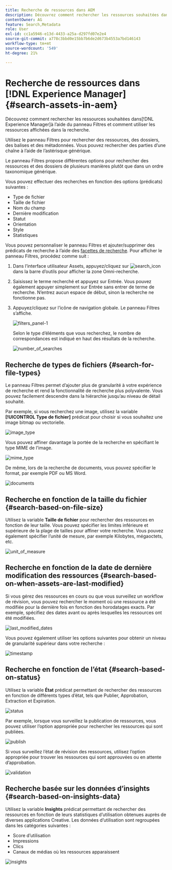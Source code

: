 ```yaml
---
title: Recherche de ressources dans AEM
description: Découvrez comment rechercher les ressources souhaitées dans [!DNL Experience Manager] à l’aide du panneau Filtres et comment utiliser les ressources affichées dans la recherche.
contentOwner: AG
feature: Search,Metadata
role: User
exl-id: cc1a5946-e13d-4433-a25a-d297fd07e2e4
source-git-commit: a778c3bbd0e15bb7b6de2d673b4553a7bd146143
workflow-type: tm+mt
source-wordcount: '549'
ht-degree: 21%

---
```


# Recherche de ressources dans [!DNL Experience Manager] {#search-assets-in-aem}

Découvrez comment rechercher les ressources souhaitées dans[!DNL Experience Manager]à l’aide du panneau Filtres et comment utiliser les ressources affichées dans la recherche.

Utilisez le panneau Filtres pour rechercher des ressources, des dossiers, des balises et des métadonnées. Vous pouvez rechercher des parties d’une chaîne à l’aide de l’astérisque générique.

Le panneau Filtres propose différentes options pour rechercher des ressources et des dossiers de plusieurs manières plutôt que dans un ordre taxonomique générique.

Vous pouvez effectuer des recherches en fonction des options (prédicats) suivantes :

* Type de fichier
* Taille de fichier
* Nom du champ
* Dernière modification
* Statut
* Orientation
* Style
* Statistiques

<!-- TBD keystroke 65 article and port applicable changes here. This content goes. -->

Vous pouvez personnaliser le panneau Filtres et ajouter/supprimer des prédicats de recherche à l’aide des [facettes de recherche](search-facets.md). Pour afficher le panneau Filtres, procédez comme suit :

1. Dans l’interface utilisateur Assets, appuyez/cliquez sur ![search_icon](assets/search_icon.png) dans la barre d’outils pour afficher la zone Omni-recherche.
1. Saisissez le terme recherché et appuyez sur Entrée. Vous pouvez également appuyer simplement sur Entrée sans entrer de terme de recherche. N’entrez aucun espace de début, sinon la recherche ne fonctionne pas.

1. Appuyez/cliquez sur l’icône de navigation globale. Le panneau Filtres s’affiche.

   ![filters_panel-1](assets/filters_panel-1.png)

   Selon le type d’éléments que vous recherchez, le nombre de correspondances est indiqué en haut des résultats de la recherche.

   ![number_of_searches](assets/number_of_searches.png)

## Recherche de types de fichiers {#search-for-file-types}

Le panneau Filtres permet d’ajouter plus de granularité à votre expérience de recherche et rend la fonctionnalité de recherche plus polyvalente. Vous pouvez facilement descendre dans la hiérarchie jusqu’au niveau de détail souhaité.

Par exemple, si vous recherchez une image, utilisez la variable **[!UICONTROL Type de fichier]** prédicat pour choisir si vous souhaitez une image bitmap ou vectorielle.

![image_type](assets/image_type.png)

Vous pouvez affiner davantage la portée de la recherche en spécifiant le type MIME de l’image.

![mime_type](assets/mime_type.png)

De même, lors de la recherche de documents, vous pouvez spécifier le format, par exemple PDF ou MS Word.

![documents](assets/documents.png)

## Recherche en fonction de la taille du fichier {#search-based-on-file-size}

Utilisez la variable **Taille de fichier** pour rechercher des ressources en fonction de leur taille. Vous pouvez spécifier les limites inférieure et supérieure de la plage de tailles pour affiner votre recherche. Vous pouvez également spécifier l’unité de mesure, par exemple Kilobytes, mégaoctets, etc.

![unit_of_measure](assets/unit_of_measure.png)

## Recherche en fonction de la date de dernière modification des ressources {#search-based-on-when-assets-are-last-modified}

Si vous gérez des ressources en cours ou que vous surveillez un workflow de révision, vous pouvez rechercher le moment où une ressource a été modifiée pour la dernière fois en fonction des horodatages exacts. Par exemple, spécifiez des dates avant ou après lesquelles les ressources ont été modifiées.

![last_modified_dates](assets/last_modified_dates.png)

Vous pouvez également utiliser les options suivantes pour obtenir un niveau de granularité supérieur dans votre recherche :

![timestamp](assets/timestamp.png)

## Recherche en fonction de l’état {#search-based-on-status}

Utilisez la variable **État** prédicat permettant de rechercher des ressources en fonction de différents types d’état, tels que Publier, Approbation, Extraction et Expiration.

![status](assets/status.png)

Par exemple, lorsque vous surveillez la publication de ressources, vous pouvez utiliser l’option appropriée pour rechercher les ressources qui sont publiées.

![publish](assets/publish.png)

Si vous surveillez l’état de révision des ressources, utilisez l’option appropriée pour trouver les ressources qui sont approuvées ou en attente d’approbation.

![validation](assets/approval.png)

## Recherche basée sur les données d’insights {#search-based-on-insights-data}

Utilisez la variable **Insights** prédicat permettant de rechercher des ressources en fonction de leurs statistiques d’utilisation obtenues auprès de diverses applications Creative. Les données d’utilisation sont regroupées dans les catégories suivantes :

* Score d’utilisation
* Impressions
* Clics
* Canaux de médias où les ressources apparaissent

![insights](assets/insights.png)
